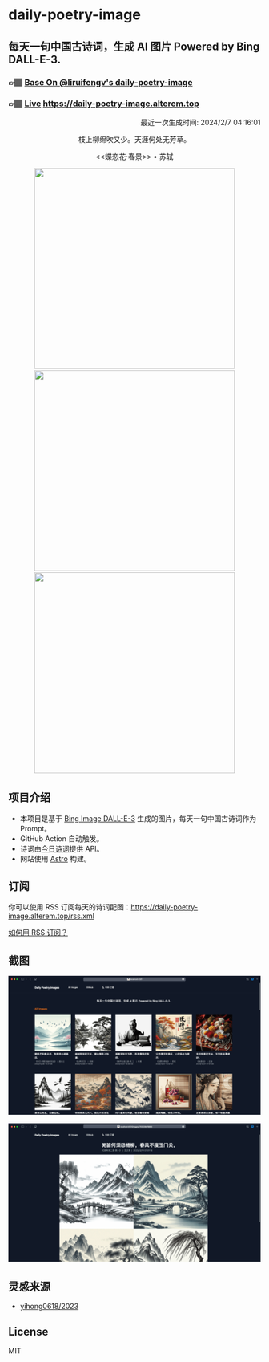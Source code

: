 
# daily-poetry-image

## 每天一句中国古诗词，生成 AI 图片 Powered by Bing DALL-E-3.

### 👉🏽 [Base On @liruifengv's daily-poetry-image](https://github.com/liruifengv/daily-poetry-image)

### 👉🏽 [Live](https://daily-poetry-image.alterem.top/) https://daily-poetry-image.alterem.top

<p align="right">
  最近一次生成时间: 2024/2/7 04:16:01
</p>
<p align="center">
枝上柳绵吹又少。天涯何处无芳草。
</p>
<p align="center">
<<蝶恋花·春景>> • 苏轼
</p>
<p align="center">
<img src="https://tse4.mm.bing.net/th/id/OIG4.uOovtpvkiVTRBuIviRgq" height="400" width="400" />
<img src="https://tse2.mm.bing.net/th/id/OIG4.h4C88LkuNXIeF8pTJJeD" height="400" width="400" />
<img src="https://tse4.mm.bing.net/th/id/OIG4.GfRQalop31PSfqhpeQIO" height="400" width="400" />
</p>

## 项目介绍

-   本项目是基于 [Bing Image DALL-E-3](https://www.bing.com/images/create) 生成的图片，每天一句中国古诗词作为 Prompt。
-   GitHub Action 自动触发。
-   诗词由[今日诗词](https://www.jinrishici.com/)提供 API。
-   网站使用 [Astro](https://astro.build) 构建。

## 订阅

你可以使用 RSS 订阅每天的诗词配图：https://daily-poetry-image.alterem.top/rss.xml

[如何用 RSS 订阅？](https://zhuanlan.zhihu.com/p/55026716)

## 截图

![图片列表](./screenshots/Snipaste_2023-12-28_21-00-26.png)

![图片详情](./screenshots/Snipaste_2023-12-28_21-00-53.png)

## 灵感来源

-   [yihong0618/2023](https://github.com/yihong0618/2023)

## License

MIT
